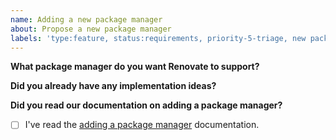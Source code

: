 ```yaml
---
name: Adding a new package manager
about: Propose a new package manager
labels: 'type:feature, status:requirements, priority-5-triage, new package manager'
---
```


**What package manager do you want Renovate to support?**

<!-- Tell us what requirements you need solving, and be sure to mention too if this is part of any "bigger" problem you're trying to solve. -->

**Did you already have any implementation ideas?**

<!-- In case you've already dug into existing options or source code and have ideas, mention them here. Try to keep implementation ideas separate from *requirements* above -->

<!-- Please also mention here in case this is a feature you'd be interested in writing yourself, so you can be assigned it. -->

**Did you read our documentation on adding a package manager?**

- [ ] I've read the [adding a package manager](../../docs/development/adding-a-package-manager.md) documentation.
